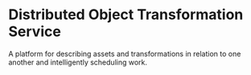 # Distributed Object Transformation Service

A platform for describing assets and transformations in relation to one another and intelligently scheduling work.


